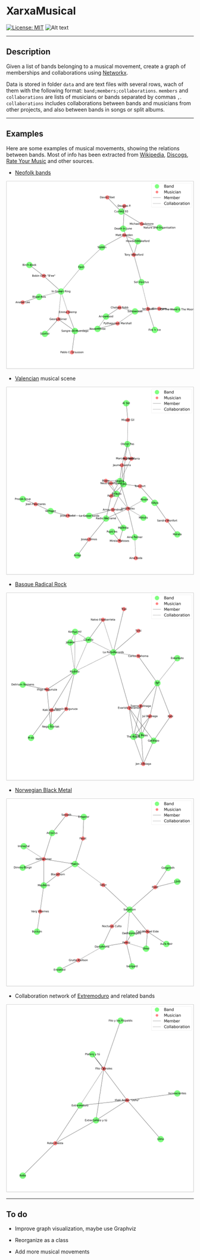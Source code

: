 # XarxaMusical

[![License: MIT](https://img.shields.io/badge/License-MIT-yellow.svg)](https://opensource.org/licenses/MIT)
![Alt text](https://img.shields.io/pypi/pyversions/python-binance.svg)

---

## Description

Given a list of bands belonging to a musical movement, create a graph of memberships and collaborations using [Networkx](https://networkx.org/).

Data is stored in folder `data` and are text files with several rows, wach of them with the following format: `band;members;collaborations`. `members` and `collaborations` are lists of musicians or bands separated by commas `,`. `collaborations` includes collaborations between bands and musicians from other projects, and also between bands in songs or split albums.

---

## Examples

Here are some examples of musical movements, showing the relations between bands. Most of info has been extracted from [Wikipedia](https://en.wikipedia.org), [Discogs](https://www.discogs.com/), [Rate Your Music](https://rateyourmusic.com/) and other sources.

- [Neofolk bands](https://en.wikipedia.org/wiki/Neofolk)

![Neofolk bands](examples/neofolk_graph.png "Neofolk")

- [Valencian](https://en.wikipedia.org/wiki/Valencian_Community) musical scene

![Valencian musical scene](examples/valencian_graph.png "Valencian")

- [Basque Radical Rock](https://en.wikipedia.org/wiki/Basque_Radical_Rock)

![Basque Radical Rock](examples/rock_radical_vasco_graph.png "Basque Radical Rock")

- [Norwegian Black Metal](https://en.wikipedia.org/wiki/Early_Norwegian_black_metal_scene)

![Norwegian Black Metal](examples/norwegian_black_metal_graph.png "Norwegian Black Metal")

- Collaboration network of [Extremoduro](https://en.wikipedia.org/wiki/Extremoduro) and related bands

![Extremoduro](examples/extremoduro_graph.png "Extremoduro")

---

## To do

- Improve graph visualization, maybe use Graphviz
- Reorganize as a class


- Add more musical movements
